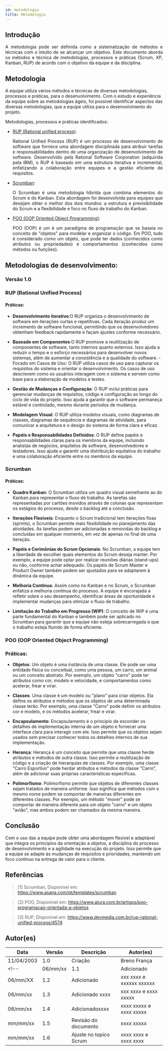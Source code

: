 ```yaml
---
id: metodologia
title: Metodologia
---
```

 
 
## Introdução
 
<p align = "justify">
A metodologia pode ser definida como a sistematização de métodos e técnicas com o intuito de se alcançar um objetivo. Este documento aborda os métodos e técnica de metodologias, processos e práticas (Scrum, XP, Kanban, RUP) de acordo com o objetivo da equipe e da disciplina.
</p>
 
## Metodologia
A equipe utiliza vários métodos e técnicas de diversas metodologias, processos e práticas, para o desenvolvimento. Com o estudo e  experiência da equipe sobre as metodologias ágeis, foi possível identificar aspectos das diversas metodologias, que a equipe utiliza para o desenvolvimento do projeto.
 
Metodologias, processos e práticas identificados:

 - [RUP (Rational unified process)](https://www.../):<p align = "justify">
Rational Unified Process (RUP) é um processo de desenvolvimento de software que fornece uma abordagem disciplinada para atribuir tarefas e responsabilidades dentro de uma organização de desenvolvimento de software. Desenvolvido pela Rational Software Corporation (adquirida pela IBM), o RUP é baseado em uma estrutura iterativa e incremental, enfatizando a colaboração entre equipes e a gestão eficiente de requisitos.
 </p>
 
- [Scrumban](https://www.../):<p align = "justify">
O Scrumban é uma metodologia híbrida que combina elementos do Scrum e do Kanban. Esta abordagem foi desenvolvida para equipes que desejam obter o melhor dos dois mundos: a estrutura e previsibilidade do Scrum e a flexibilidade e foco no fluxo de trabalho do Kanban.
</p>
 
- [POO (OOP Oriented Object Programming)](https://www....):<p align = "justify">
POO (OOP) é um é um paradigma de programação que se baseia no conceito de "objetos" para modelar e organizar o código. Em POO, tudo é considerado como um objeto, que pode ter dados (conhecidos como atributos ou propriedades) e comportamentos (conhecidos como métodos ou funções).
</p>
 


  
## Metodologias de desenvolvimento:
 
### Versão 1.0
 
### RUP (Rational Unified Process)
 
#### Práticas:
 
- **Desenvolvimento iterativo**:O RUP organiza o desenvolvimento de software em iterações curtas e repetitivas. Cada iteração produz um incremento de software funcional, permitindo que os desenvolvedores obtenham feedback rapidamente e façam ajustes conforme necessário.
 
- **Baseado em Componentes**:O RUP promove a reutilização de componentes de software, tanto internos quanto externos. Isso ajuda a reduzir o tempo e o esforço necessários para desenvolver novos sistemas, além de aumentar a consistência e a qualidade do software.
-Focado em Casos de Uso: O RUP utiliza casos de uso para capturar os requisitos do sistema e orientar o desenvolvimento. Os casos de uso descrevem como os usuários interagem com o sistema e servem como base para a elaboração de modelos e testes.

- **Gestão de Mudanças e Configuração**: O RUP inclui práticas para gerenciar mudanças de requisitos, código e configuração ao longo do ciclo de vida do projeto. Isso ajuda a garantir que o software permaneça estável e controlado, mesmo durante períodos de mudança.

- **Modelagem Visual**: O RUP utiliza modelos visuais, como diagramas de classes, diagramas de sequência e diagramas de atividade, para comunicar a arquitetura e o design do sistema de forma clara e eficaz.

- **Papéis e Responsabilidades Definidos**: O RUP define papéis e responsabilidades claras para os membros da equipe, incluindo analistas de negócios, arquitetos de software, desenvolvedores e testadores. Isso ajuda a garantir uma distribuição equitativa do trabalho e uma colaboração eficiente entre os membros da equipe.
 
### Scrumban

#### Práticas:
- **Quadro Kanban**: O Scrumban utiliza um quadro visual semelhante ao do Kanban para representar o fluxo de trabalho. As tarefas são representadas por cartões movidos através de colunas que representam os estágios do processo, desde o backlog até a conclusão.

- **Iterações Flexíveis**: Enquanto o Scrum tradicional tem iterações fixas (sprints), o Scrumban permite mais flexibilidade no planejamento das atividades. As tarefas podem ser adicionadas e removidas do backlog e concluídas em qualquer momento, em vez de apenas no final de uma iteração.

- **Papéis e Cerimônias do Scrum Opcionais**: No Scrumban, a equipe tem a liberdade de escolher quais elementos do Scrum deseja manter. Por exemplo, a equipe pode optar por realizar reuniões diárias (stand-ups) ou não, conforme achar adequado. Os papéis de Scrum Master e Product Owner também podem ser ajustados para se adaptarem à dinâmica da equipe.

- **Melhoria Contínua**: Assim como no Kanban e no Scrum, o Scrumban enfatiza a melhoria contínua do processo. A equipe é encorajada a refletir sobre o seu desempenho, identificar áreas de oportunidade e implementar mudanças para otimizar o fluxo de trabalho.

- **Limitação do Trabalho em Progresso (WIP)**: O conceito de WIP é uma parte fundamental do Kanban e também pode ser aplicado no Scrumban para garantir que a equipe não esteja sobrecarregada e que o trabalho esteja fluindo de forma eficiente.

### POO (OOP Oriented Object Programming)

### Práticas: 

- **Objetos**: Um objeto é uma instância de uma classe. Ele pode ser uma entidade física ou conceitual, como uma pessoa, um carro, um animal ou um conceito abstrato. Por exemplo, um objeto "carro" pode ter atributos como cor, modelo e velocidade, e comportamentos como acelerar, frear e virar.

- **Classes**: Uma classe é um modelo ou "plano" para criar objetos. Ela define os atributos e métodos que os objetos de uma determinada classe terão. Por exemplo, uma classe "Carro" pode definir os atributos cor e modelo, e os métodos acelerar, frear e virar.

- **Encapsulamento**: Encapsulamento é o princípio de esconder os detalhes de implementação interna de um objeto e fornecer uma interface clara para interagir com ele. Isso permite que os objetos sejam usados sem precisar conhecer todos os detalhes internos de sua implementação.

- **Herança**: Herança é um conceito que permite que uma classe herde atributos e métodos de outra classe. Isso permite a reutilização de código e a criação de hierarquias de classes. Por exemplo, uma classe "Carro Esportivo" pode herdar atributos e métodos da classe "Carro", além de adicionar suas próprias características específicas.

- **Polimorfismo**: Polimorfismo permite que objetos de diferentes classes sejam tratados de maneira uniforme. Isso significa que métodos com o mesmo nome podem se comportar de maneiras diferentes em diferentes classes. Por exemplo, um método "mover" pode se comportar de maneira diferente para um objeto "carro" e um objeto "avião", mas ambos podem ser chamados da mesma maneira.
 
## Conclusão
 
<p align = "justify">
 
Com o uso das a equipe pode obter uma abordagem flexível e adaptável que integra os princípios da orientação a objetos, a disciplina do processo de desenvolvimento e a agilidade na execução do projeto. Isso permite que a equipe se adapte às mudanças de requisitos e prioridades, mantendo um foco contínuo na entrega de valor para o cliente.
 
</p>
 
## Referências
 
> [1] Scrumban, Disponivel em: <a>https://www.asana.com/pt/templates/scrumban</a>
 
> [2] POO, Disponivel em: <a>https://www.alura.com.br/artigos/poo-programacao-orientada-a-objetos</a>
 
> [3] RUP, Disponivel em: <a>https://www.devmedia.com.br/rup-rational-unified-process/4574</a>

 
## Autor(es)
 
| Data | Versão | Descrição | Autor(es) |
| -- | -- | -- | -- |
| 11/04/2003 | 1.0 | Criação  | Breno França |
<!--| 06/mm/xx | 1.1 | Adicionado  | xxx xxxx e xxxxx xxxx |
| 06/mm/XX | 1.2 | Adicionado  | xxx xxxx e xxxxxx xxxxxx |
| 06/mm/xx | 1.3 | Adicionado xxxx | xxx xxxx e xxxx xxxxx |
| 06/mm/xx | 1.4 | Adicionadoxxxx | xxxx xxxxx e xxxx xxxxx |
| mm/mm/xx | 1.5 | Revisão do documento | xxxx xxxxx |
| mm/mm/xx | 1.6 | Ajuste no topico Scrum | xxxx xxxx e xxxx xxxx |>
